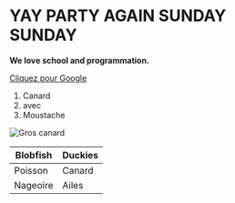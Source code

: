 # YAY PARTY AGAIN SUNDAY SUNDAY

**We love school and programmation.**

[Cliquez pour Google](https://www.google.ca)

1. Canard
2. avec
3. Moustache

![Gros canard](https://i.redd.it/es6iuprgu1wx.jpg)

| Blobfish | Duckies |
| ----------- | ----------- |
| Poisson | Canard |
| Nageoire | Ailes |
